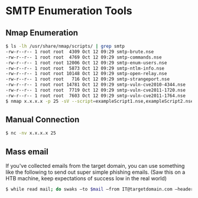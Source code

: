# SMTP Enumeration Tools

## Nmap Enumeration

```sh
$ ls -lh /usr/share/nmap/scripts/ | grep smtp
-rw-r--r-- 1 root root  4309 Oct 12 09:29 smtp-brute.nse
-rw-r--r-- 1 root root  4769 Oct 12 09:29 smtp-commands.nse
-rw-r--r-- 1 root root 12006 Oct 12 09:29 smtp-enum-users.nse
-rw-r--r-- 1 root root  5873 Oct 12 09:29 smtp-ntlm-info.nse
-rw-r--r-- 1 root root 10148 Oct 12 09:29 smtp-open-relay.nse
-rw-r--r-- 1 root root   716 Oct 12 09:29 smtp-strangeport.nse
-rw-r--r-- 1 root root 14781 Oct 12 09:29 smtp-vuln-cve2010-4344.nse
-rw-r--r-- 1 root root  7719 Oct 12 09:29 smtp-vuln-cve2011-1720.nse
-rw-r--r-- 1 root root  7603 Oct 12 09:29 smtp-vuln-cve2011-1764.nse
$ nmap x.x.x.x -p 25 -sV --script=exampleScript1.nse,exampleScript2.nse
```

## Manual Connection

```sh
$ nc -nv x.x.x.x 25
```

## Mass email

If you've collected emails from the target domain, you can use something like the following to send out super simple phishing emails. (Saw this on a HTB machine, keep expectations of success low in the real world)

```sh
$ while read mail; do swaks –to $mail –from IT@targetdomain.com –header "Subject: Credentials / Errors" –body "goto http://attackerIP/" –server x.x.x.x; done < mails.txt
```